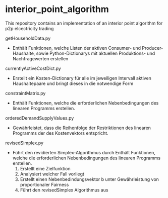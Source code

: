 # interior_point_algorithm
This repository contains an implementation of an interior point algorithm for p2p elcectricity trading


getHouseholdData.py
- Enthält Funktionen, welche Listen der
  aktiven Consumer- und Producer-Haushalte,
  sowie Python-Dictionarys mit aktuellen
  Produktions- und Nachfragewerten erstellen


currentlyActiveCostDict.py
- Erstellt ein Kosten-Dictionary für alle im
  jeweiligen Intervall aktiven Haushaltepaare
  und bringt dieses in die notwendige Form


constraintMatrix.py
-  Enthält Funktionen, welche die erforderlichen
   Nebenbedingungen des linearen
   Programms erstellen.


orderedDemandSupplyValues.py
-  Gewährleistet, dass die Reihenfolge
   der Restriktionen des linearen Programms
   der des Kostenvektors entspricht.


revisedSimplex.py
-  Führt den
   revidierten Simplex-Algorithmus durch 
   Enthält Funktionen, welche die erforderlichen
   Nebenbedingungen des linearen
   Programms erstellen.
   1. Erstellt eine Zielfunktion
   2. Analysiert welcher Fall vorliegt
   3. Erstellt einen Nebenbedindungsvektor b
      unter Gewährleistung von proportionaler
      Fairness
   4. Führt den revisedSimplex Algorithmus aus
